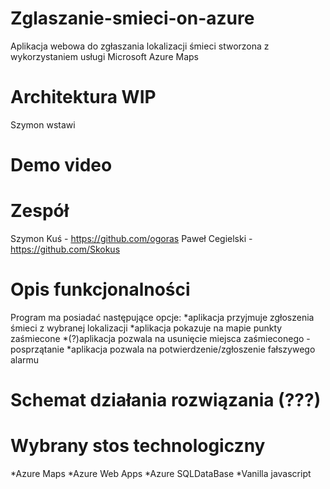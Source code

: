 # Zglaszanie-smieci-on-azure
Aplikacja webowa do zgłaszania lokalizacji śmieci stworzona z wykorzystaniem usługi Microsoft Azure Maps
# Architektura WIP
Szymon wstawi
# Demo video
# Zespół
Szymon Kuś - https://github.com/ogoras
Paweł Cegielski - https://github.com/Skokus
# Opis funkcjonalności
Program ma posiadać następujące opcje:
*aplikacja przyjmuje zgłoszenia śmieci z wybranej lokalizacji
*aplikacja pokazuje na mapie punkty zaśmiecone
*(?)aplikacja pozwala na usunięcie miejsca zaśmieconego - posprzątanie
*aplikacja pozwala na potwierdzenie/zgłoszenie fałszywego alarmu
# Schemat działania rozwiązania (???)
# Wybrany stos technologiczny
*Azure Maps
*Azure Web Apps
*Azure SQLDataBase
*Vanilla javascript
